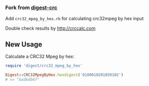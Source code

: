 ### Fork from [digest-crc](https://github.com/postmodern/digest-crc) 

Add `crc32_mpeg_by_hex.rb` for calculating crc32mpeg by hex input

Double check results by http://crccalc.com

## New Usage

Calculate a CRC32 Mpeg by hex:

```ruby
require 'digest/crc32_mpeg_by_hex'

Digest::CRC32MpegByHex.hexdigest('0100010201050102')
# => "badbdb6f"
```
